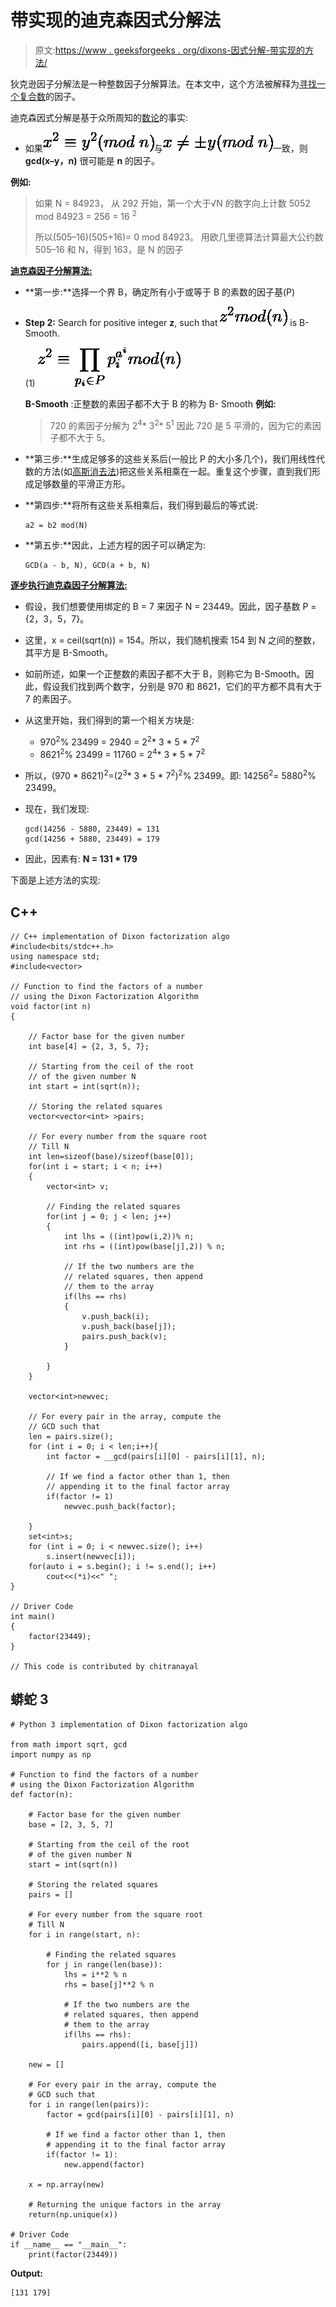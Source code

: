 # 带实现的迪克森因式分解法

> 原文:[https://www . geeksforgeeks . org/dixons-因式分解-带实现的方法/](https://www.geeksforgeeks.org/dixons-factorization-method-with-implementation/)

狄克逊因子分解法是一种整数因子分解算法。在本文中，这个方法被解释为[寻找一个复合数](https://www.geeksforgeeks.org/find-the-total-number-of-composite-factor-for-a-given-number/)的因子。

迪克森因式分解是基于众所周知的[数论](https://www.geeksforgeeks.org/tag/number-theory/)的事实:

*   如果![x^{2}\equiv y^{2}(mod\;n)](img/5e33752d6ea2de443e5d3e26c64b2308.png "Rendered by QuickLaTeX.com")与![x \neq \pm y(mod\; n)](img/c3c31ad57c091bc6b010aeff816cb372.png "Rendered by QuickLaTeX.com")一致，则**gcd(x–y，n)** 很可能是 **n** 的因子。

**例如:**

> 如果 N = 84923，
> 从 292 开始，第一个大于√N 的数字向上计数
> 5052 mod 84923 = 256 = 16 <sup>2</sup>
> 
> 所以(505–16)(505+16)= 0 mod 84923。
> 用欧几里德算法计算最大公约数 505–16 和 N，得到 163，是 N 的因子

<u>**迪克森因子分解算法:**</u>

*   **第一步:**选择一个界 B，确定所有小于或等于 B 的素数的因子基(P)
*   **Step 2:** Search for positive integer **z**, such that ![z^{2}mod(n)](img/da42a87ea82871ea0f7ccacdac4cdd23.png "Rendered by QuickLaTeX.com") is B-Smooth.

    (1) ![ \begin{equation*}z^{2}\equiv\prod_{p_{i} \in P}p_{i}^{a^{i}}  mod(n)\end{equation*} ](img/2db7790666f37644b9a86d02c6a173cc.png "Rendered by QuickLaTeX.com")

    **B-Smooth** :正整数的素因子都不大于 B 的称为 B- Smooth
    **例如:**

    > 720 的素因子分解为 2<sup>4</sup>* 3<sup>2</sup>* 5<sup>1</sup>
    > 因此 720 是 5 平滑的，因为它的素因子都不大于 5。

*   **第三步:**生成足够多的这些关系后(一般比 P 的大小多几个)，我们用线性代数的方法(如[高斯消去法](https://www.geeksforgeeks.org/gaussian-elimination/))把这些关系相乘在一起。重复这个步骤，直到我们形成足够数量的平滑正方形。
*   **第四步:**将所有这些关系相乘后，我们得到最后的等式说:

    ```
    a2 = b2 mod(N)

    ```

*   **第五步:**因此，上述方程的因子可以确定为:

    ```
    GCD(a - b, N), GCD(a + b, N)

    ```

<u>**逐步执行迪克森因子分解算法:**</u>

*   假设，我们想要使用绑定的 B = 7 来因子 N = 23449。因此，因子基数 P = {2，3，5，7}。
*   这里，x = ceil(sqrt(n)) = 154。所以，我们随机搜索 154 到 N 之间的整数，其平方是 B-Smooth。
*   如前所述，如果一个正整数的素因子都不大于 B，则称它为 B-Smooth。因此，假设我们找到两个数字，分别是 970 和 8621，它们的平方都不具有大于 7 的素因子。
*   从这里开始，我们得到的第一个相关方块是:
    *   970<sup>2</sup>% 23499 = 2940 = 2<sup>2</sup>* 3 * 5 * 7<sup>2</sup>
    *   8621<sup>2</sup>% 23499 = 11760 = 2<sup>4</sup>* 3 * 5 * 7<sup>2</sup>
*   所以，(970 * 8621)<sup>2</sup>=(2<sup>3</sup>* 3 * 5 * 7<sup>2</sup>)<sup>2</sup>% 23499。即:
    14256<sup>2</sup>= 5880<sup>2</sup>% 23499。
*   现在，我们发现:

    ```
    gcd(14256 - 5880, 23449) = 131
    gcd(14256 + 5880, 23449) = 179
    ```

*   因此，因素有:
    **N = 131 * 179**

下面是上述方法的实现:

## C++

```
// C++ implementation of Dixon factorization algo
#include<bits/stdc++.h>
using namespace std;
#include<vector>

// Function to find the factors of a number
// using the Dixon Factorization Algorithm
void factor(int n)
{

    // Factor base for the given number
    int base[4] = {2, 3, 5, 7};

    // Starting from the ceil of the root
    // of the given number N
    int start = int(sqrt(n));

    // Storing the related squares
    vector<vector<int> >pairs;

    // For every number from the square root 
    // Till N
    int len=sizeof(base)/sizeof(base[0]);
    for(int i = start; i < n; i++)
    {
        vector<int> v;

        // Finding the related squares 
        for(int j = 0; j < len; j++)
        {
            int lhs = ((int)pow(i,2))% n;
            int rhs = ((int)pow(base[j],2)) % n;

            // If the two numbers are the 
            // related squares, then append
            // them to the array 
            if(lhs == rhs)
            {
                v.push_back(i);
                v.push_back(base[j]);
                pairs.push_back(v);
            }

        }
    }

    vector<int>newvec;

    // For every pair in the array, compute the 
    // GCD such that 
    len = pairs.size();
    for (int i = 0; i < len;i++){
        int factor = __gcd(pairs[i][0] - pairs[i][1], n);

        // If we find a factor other than 1, then 
        // appending it to the final factor array
        if(factor != 1)
            newvec.push_back(factor);

    }
    set<int>s;
    for (int i = 0; i < newvec.size(); i++)
        s.insert(newvec[i]);
    for(auto i = s.begin(); i != s.end(); i++)
        cout<<(*i)<<" ";
}

// Driver Code
int main()
{
    factor(23449);
}

// This code is contributed by chitranayal
```

## 蟒蛇 3

```
# Python 3 implementation of Dixon factorization algo

from math import sqrt, gcd
import numpy as np

# Function to find the factors of a number
# using the Dixon Factorization Algorithm
def factor(n):

    # Factor base for the given number
    base = [2, 3, 5, 7]

    # Starting from the ceil of the root
    # of the given number N
    start = int(sqrt(n))

    # Storing the related squares
    pairs = []

    # For every number from the square root 
    # Till N
    for i in range(start, n):

        # Finding the related squares 
        for j in range(len(base)):
            lhs = i**2 % n
            rhs = base[j]**2 % n

            # If the two numbers are the 
            # related squares, then append
            # them to the array 
            if(lhs == rhs):
                pairs.append([i, base[j]])

    new = []

    # For every pair in the array, compute the 
    # GCD such that 
    for i in range(len(pairs)):
        factor = gcd(pairs[i][0] - pairs[i][1], n)

        # If we find a factor other than 1, then 
        # appending it to the final factor array
        if(factor != 1):
            new.append(factor)

    x = np.array(new)

    # Returning the unique factors in the array
    return(np.unique(x))

# Driver Code
if __name__ == "__main__":
    print(factor(23449))
```

**Output:**

```
[131 179]

```